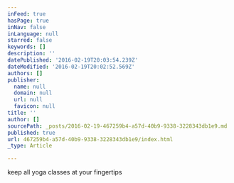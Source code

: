 ```yaml
---
inFeed: true
hasPage: true
inNav: false
inLanguage: null
starred: false
keywords: []
description: ''
datePublished: '2016-02-19T20:03:54.239Z'
dateModified: '2016-02-19T20:02:52.569Z'
authors: []
publisher:
  name: null
  domain: null
  url: null
  favicon: null
title: ''
author: []
sourcePath: _posts/2016-02-19-467259b4-a57d-40b9-9338-3228343db1e9.md
published: true
url: 467259b4-a57d-40b9-9338-3228343db1e9/index.html
_type: Article

---
```

keep all yoga classes at your fingertips